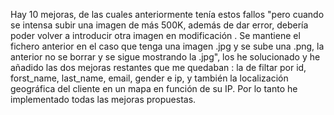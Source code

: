 Hay 10 mejoras, de las cuales anteriormente tenía estos fallos "pero cuando se intensa subir una imagen de más 500K, 
además de dar error, debería poder volver a introducir otra imagen en modificación . Se mantiene el fichero anterior 
en el caso que tenga una imagen .jpg y se sube una .png, la anterior no se borrar y se sigue mostrando la .jpg", 
los he solucionado y he añadido las dos mejoras restantes que me quedaban : la de filtar por id, forst_name, last_name, email, gender e ip, 
y también la localización geográfica del cliente en un mapa en función de su IP. Por lo tanto he implementado todas las mejoras propuestas.
